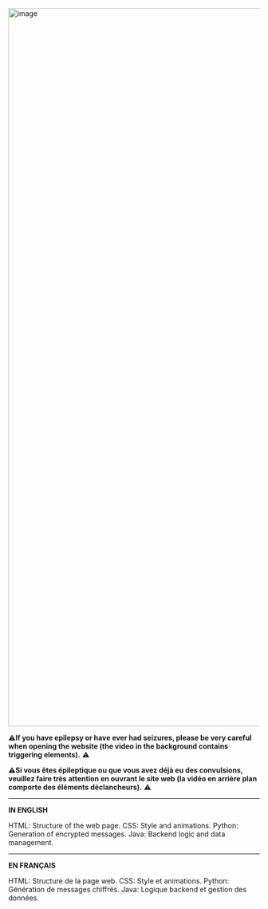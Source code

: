<img width="1440" alt="image" src="https://github.com/Gotolib/Encrypted-message/assets/155028322/d383cda8-cafb-4962-bc0a-37d3828539ca">

⚠️**If you have epilepsy or have ever had seizures, please be very careful when opening the website (the video in the background contains triggering elements).** ⚠️

⚠️**Si vous êtes épileptique ou que vous avez déjà eu des convulsions, veuillez faire très attention en ouvrant le site web (la vidéo en arrière plan comporte des éléments déclancheurs).** ⚠️

---

**IN ENGLISH**

HTML: Structure of the web page.
CSS: Style and animations.
Python: Generation of encrypted messages.
Java: Backend logic and data management.

---

**EN FRANÇAIS**

HTML: Structure de la page web.
CSS: Style et animations.
Python: Génération de messages chiffrés.
Java: Logique backend et gestion des données.

